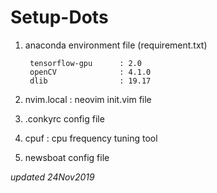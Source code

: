 # Setup-Dots

1. anaconda environment file (requirement.txt)

        tensorflow-gpu      : 2.0
        openCV              : 4.1.0
        dlib                : 19.17

2. nvim.local           : neovim init.vim file

3. .conkyrc config file

4. cpuf : cpu frequency tuning tool

5. newsboat config file

_updated 24Nov2019_
